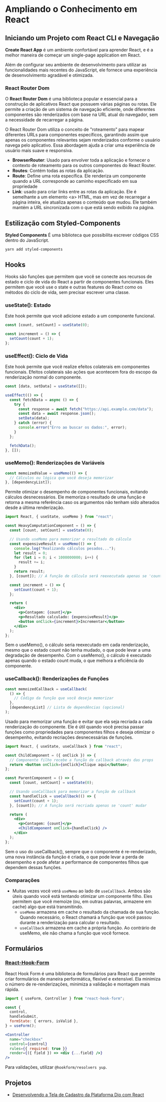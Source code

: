 # Ampliando o Conhecimento em React

## Iniciando um Projeto com React CLI e Navegação

**Create React App** é um ambiente confortável para aprender React, e é a melhor maneira de começar um single-page application em React.

Além de configurar seu ambiente de desenvolvimento para utilizar as funcionalidades mais recentes do JavaScript, ele fornece uma experiência de desenvolvimento agradável e otimizada.

### React Router Dom

O **React Router Dom** é uma biblioteca popular e essencial para a construção de aplicativos React que possuem várias páginas ou rotas. Ele permite a criação de um sistema de navegação eficiente, onde diferentes componentes são renderizados com base na URL atual do navegador, sem a necessidade de recarregar a página.

O React Router Dom utiliza o conceito de "roteamento" para mapear diferentes URLs para componentes específicos, garantindo assim que apenas os componentes relevantes sejam renderizados conforme o usuário navega pelo aplicativo. Essa abordagem ajuda a criar uma experiência de usuário mais suave e responsiva.

- **BrowserRouter**: Usado para envolver toda a aplicação e fornecer o contexto de roteamento para os outros componentes do React Router.
- **Routes**: Contém todas as rotas da aplicação.
- **Route**: Define uma rota específica. Ele renderiza um componente quando a URL corresponde ao caminho especificado em sua propriedade
- **Link**: usado para criar links entre as rotas da aplicação. Ele é semelhante a um elemento \<a> HTML, mas em vez de recarregar a página inteira, ele atualiza apenas o conteúdo que mudou. Ele também mantém a URL sincronizada com o que está sendo exibido na página.

## Estilização com Styled-Components

**Styled Components** É uma biblioteca que possibilita escrever códigos CSS dentro do JavaScript.

`yarn add styled-components`

## Hooks

Hooks são funções que permitem que você se conecte aos recursos de estado e ciclo de vida do React a partir de componentes funcionais. Eles permitem que você use o state e outras features do React como os métodos do ciclo de vida, sem precisar escrever uma classe.

### useState(): Estado

Este hook permite que você adicione estado a um componente funcional.

```jsx
const [count, setCount] = useState(0);

const increment = () => {
  setCount(count + 1);
};
```

### useEffect(): Ciclo de Vida

Este hook permite que você realize efeitos colaterais em componentes funcionais. Efeitos colaterais são ações que acontecem fora do escopo da renderização normal do componente.

```jsx
const [data, setData] = useState([]);

useEffect(() => {
  const fetchData = async () => {
    try {
      const response = await fetch("https://api.example.com/data");
      const data = await response.json();
      setData(data);
    } catch (error) {
      console.error("Erro ao buscar os dados:", error);
    }
  };

  fetchData();
}, []);
```

### useMemo(): Renderizações de Variáveis

```jsx
const memoizedValue = useMemo(() => {
  // Cálculos ou lógica que você deseja memorizar
}, [dependencyList]);
```

Permite otimizar o desempenho de componentes funcionais, evitando cálculos desnecessários. Ele memoriza o resultado de uma função e retorna a mesma referência caso os argumentos não tenham sido alterados desde a última renderização.

```jsx
import React, { useState, useMemo } from "react";

const HeavyComputationComponent = () => {
  const [count, setCount] = useState(0);

  // Usando useMemo para memorizar o resultado do cálculo
  const expensiveResult = useMemo(() => {
    console.log("Realizando cálculos pesados...");
    let result = 0;
    for (let i = 0; i < 1000000000; i++) {
      result += i;
    }
    return result;
  }, [count]); // A função de cálculo será reexecutada apenas se 'count' mudar

  const increment = () => {
    setCount(count + 1);
  };

  return (
    <div>
      <p>Contagem: {count}</p>
      <p>Resultado calculado: {expensiveResult}</p>
      <button onClick={increment}>Incrementar</button>
    </div>
  );
};
```

Sem o useMemo(), o cálculo seria reexecutado em cada renderização, mesmo que o estado count não tenha mudado, o que pode levar a uma degradação de desempenho. Com o useMemo(), o cálculo é executado apenas quando o estado count muda, o que melhora a eficiência do componente.

### useCallback(): Renderizações de Funções

```jsx
const memoizedCallback = useCallback(
  () => {
    // Código da função que você deseja memorizar
  },
  [dependencyList] // Lista de dependências (opcional)
);
```

Usado para memorizar uma função e evitar que ela seja recriada a cada renderização do componente. Ele é útil quando você precisa passar funções como propriedades para componentes filhos e deseja otimizar o desempenho, evitando recriações desnecessárias de funções.

```jsx
import React, { useState, useCallback } from "react";

const ChildComponent = ({ onClick }) => {
  // Componente filho recebe a função de callback através das props
  return <button onClick={onClick}>Clique aqui</button>;
};

const ParentComponent = () => {
  const [count, setCount] = useState(0);

  // Usando useCallback para memorizar a função de callback
  const handleClick = useCallback(() => {
    setCount(count + 1);
  }, [count]); // A função será recriada apenas se 'count' mudar

  return (
    <div>
      <p>Contagem: {count}</p>
      <ChildComponent onClick={handleClick} />
    </div>
  );
};
```

Sem o uso do useCallback(), sempre que o componente é re-renderizado, uma nova instância da função é criada, o que pode levar a perda de desempenho e pode afetar a performance de componentes filhos que dependem dessas funções.

### Comparações

- Muitas vezes você verá `useMemo` ao lado de `useCallback`. Ambos são úteis quando você está tentando otimizar um componente filho. Eles permitem que você memoize (ou, em outras palavras, armazene em cache) algo que está transmitindo.
  - `useMemo` armazena em cache o resultado da chamada de sua função. Quando necessário, o React chamará a função que você passou durante a renderização para calcular o resultado.
  - `useCallback` armazena em cache a própria função. Ao contrário de useMemo, ele não chama a função que você fornece.

## Formulários

### [React-Hook-Form](https://react-hook-form.com/)

React Hook Form é uma biblioteca de formulários para React que permite criar formulários de maneira performática, flexível e extensível. Ela minimiza o número de re-renderizações, minimiza a validação e montagem mais rápida.

```jsx
import { useForm, Controller } from "react-hook-form";
```

```jsx
const {
  control,
  handleSubmit,
  formState: { errors, isValid },
} = useForm();
```

```jsx
<Controller
  name="checkbox"
  control={control}
  rules={{ required: true }}
  render={({ field }) => <div {...field} />}
/>
```

Para validações, utilizar `@hookform/resolvers yup`.

## Projetos

- [Desenvolvendo a Tela de Cadastro da Plataforma Dio com React](https://github.com/Err0rGCeni/DIOProject_DIOCloneReact)
